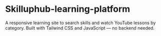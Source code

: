 # Skilluphub-learning-platform
A responsive learning site to search skills and watch YouTube lessons by category. Built with Tailwind CSS and JavaScript — no backend needed.
